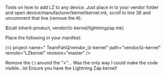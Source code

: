 Tools on how to add LZ to any device. Just place in to your vendor folder and open device/manufacturer/kernel/kernel.mk, scroll to line 36 and uncomment that line (remove the #):

$(call inherit-product, vendor/lz-kernel/lightningzap.mk)

Place the following in your manifest:

(<) project name=" TeamFahQ/vendor_lz-kernel" path="vendor/lz-kernel" remote="LZkernel" revision="master" />

Remove the ( ) around the "<"... Was the only way I could make the code visible...lol
Ensure you have the Lightning Zap kernel!
